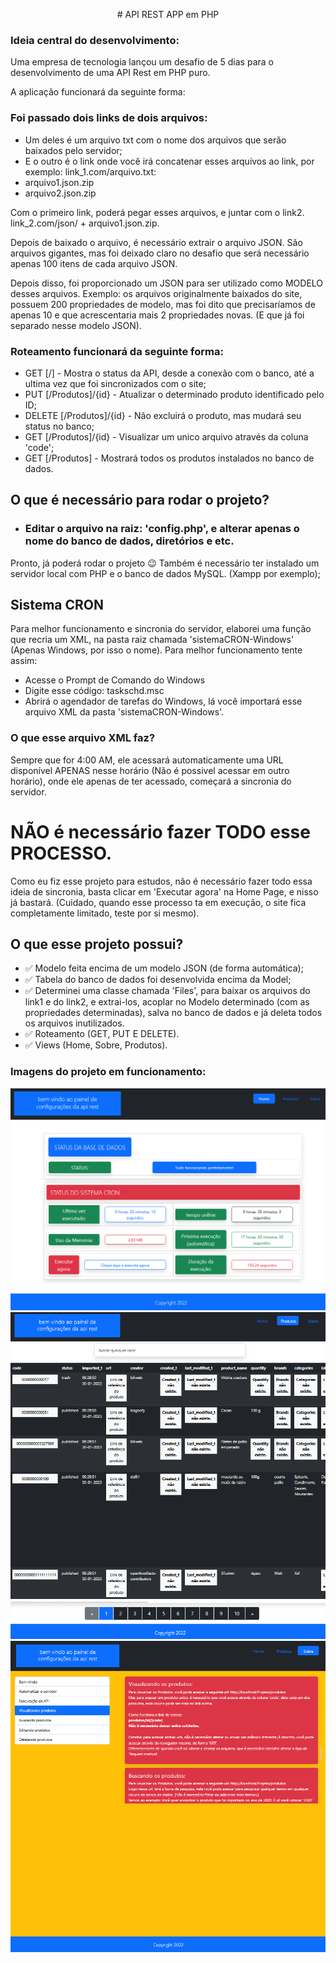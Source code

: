 <p align="center">
# API REST APP em PHP

### Ideia central do desenvolvimento:
Uma empresa de tecnologia lançou um desafio de 5 dias para o desenvolvimento de uma API Rest em PHP puro.

A aplicação funcionará da seguinte forma: 
### Foi passado dois links de dois arquivos: 
- Um deles é um arquivo txt com o nome dos arquivos que serão baixados pelo servidor;
- E o outro é o link onde você irá concatenar esses arquivos ao link, por exemplo:
link_1.com/arquivo.txt:
- arquivo1.json.zip
- arquivo2.json.zip

Com o primeiro link, poderá pegar esses arquivos, e juntar com o link2.
link_2.com/json/ + arquivo1.json.zip.

Depois de baixado o arquivo, é necessário extrair o arquivo JSON. 
São arquivos gigantes, mas foi deixado claro no desafio que será necessário apenas 100 itens de cada arquivo JSON.

Depois disso, foi proporcionado um JSON para ser utilizado como MODELO desses arquivos. Exemplo: os arquivos originalmente baixados do site, possuem 200 propriedades de modelo, mas foi dito que precisaríamos de apenas 10 e que acrescentaria mais 2 propriedades novas. (E que já foi separado nesse modelo JSON).

### Roteamento funcionará da seguinte forma:
- GET [/] - Mostra o status da API, desde a conexão com o banco, até a ultima vez que foi sincronizados com o site;
- PUT [/Produtos]/{id} - Atualizar o determinado produto identificado pelo ID;
- DELETE [/Produtos]/{id} - Não excluirá o produto, mas mudará seu status no banco;
- GET [/Produtos]/{id} - Visualizar um unico arquivo através da coluna 'code';
- GET [/Produtos] - Mostrará todos os produtos instalados no banco de dados.



## O que é necessário para rodar o projeto?
- ### Editar o arquivo na raiz: 'config.php', e alterar apenas o nome do banco de dados, diretórios e etc.
Pronto, já poderá rodar o projeto 😉
Também é necessário ter instalado um servidor local com PHP e o banco de dados MySQL. (Xampp por exemplo);

## Sistema CRON

Para melhor funcionamento e sincronia do servidor, elaborei uma função que recria um XML, na pasta raiz chamada 'sistemaCRON-Windows' (Apenas Windows, por isso o nome).
Para melhor funcionamento tente assim:
- Acesse o Prompt de Comando do Windows
- Digite esse código: taskschd.msc
- Abrirá o agendador de tarefas do Windows, lá você importará esse arquivo XML da pasta 'sistemaCRON-Windows'.

### O que esse arquivo XML faz?

Sempre que for 4:00 AM, ele acessará automaticamente uma URL disponível APENAS nesse horário (Não é possivel acessar em outro horário), onde ele apenas de ter acessado, começará a sincronia do servidor.

# NÃO é necessário fazer TODO esse PROCESSO.

Como eu fiz esse projeto para estudos, não é necessário fazer todo essa ideia de sincronia, basta clicar em 'Executar agora' na Home Page, e nisso já bastará. 
(Cuidado, quando esse processo ta em execução, o site fica completamente limitado, teste por si mesmo).

## O que esse projeto possui?
- ✅ Modelo feita encima de um modelo JSON (de forma automática);
- ✅ Tabela do banco de dados foi desenvolvida encima da Model;
- ✅ Determinei uma classe chamada 'Files', para baixar os arquivos do link1 e do link2, e extrai-los, acoplar no Modelo determinado (com as propriedades determinadas), salva no banco de dados e já deleta todos os arquivos inutilizados. 
- ✅ Roteamento (GET, PUT E DELETE). 
- ✅ Views (Home, Sobre, Produtos).


### Imagens do projeto em funcionamento:


![](https://github.com/guzztavo2/ApiRestPHP/blob/master/ImagensFuncionamento/home.PNG)
![](https://github.com/guzztavo2/ApiRestPHP/blob/master/ImagensFuncionamento/produtos.PNG)
![](https://github.com/guzztavo2/ApiRestPHP/blob/master/ImagensFuncionamento/sobre.PNG)

</p>

